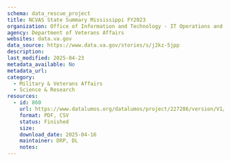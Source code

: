 ```yaml
---
schema: data_rescue_project 
title: NCVAS State Summary Mississippi FY2023
organization: Office of Information and Technology - IT Operations and Services (ITOPS)
agency: Department of Veterans Affairs
websites: data.va.gov
data_source: https://www.data.va.gov/stories/s/j2kz-5jpp
description: 
last_modified: 2025-04-23
metadata_available: No
metadata_url: 
category:
  - Military & Veterans Affairs 
  - Science & Research 
resources:
  - id: 860
    url: https://www.datalumos.org/datalumos/project/227286/version/V1/view
    format: PDF, CSV
    status: Finished
    size: 
    download_date: 2025-04-16
    maintainer: DRP, DL
    notes: 
---
```

